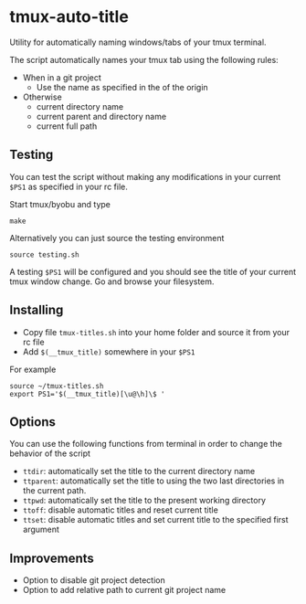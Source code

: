 # tmux-auto-title

Utility for automatically naming windows/tabs of your tmux terminal.

The script automatically names your tmux tab using the following rules:

- When in a git project
  - Use the name as specified in the of the origin
- Otherwise
  - current directory name
  - current parent and directory name
  - current full path

## Testing

You can test the script without making any modifications in your current `$PS1` as specified in your rc file.

Start tmux/byobu and type

```Shell
make
```

Alternatively you can just source the testing environment

```Shell
source testing.sh
```

A testing `$PS1` will be configured and you should see the title of your current tmux window change. Go and browse your filesystem.

## Installing

- Copy file `tmux-titles.sh` into your home folder and source it from your rc file
- Add `$(__tmux_title)` somewhere in your `$PS1`

For example

```Shell
source ~/tmux-titles.sh
export PS1='$(__tmux_title)[\u@\h]\$ '
```

## Options

You can use the following functions from terminal in order to change the behavior of the script

- `ttdir`: automatically set the title to the current directory name
- `ttparent`: automatically set the title to using the two last directories in the current path.
- `ttpwd`: automatically set the title to the present working directory
- `ttoff`: disable automatic titles and reset current title
- `ttset`: disable automatic titles and set current title to the specified first argument

## Improvements

- Option to disable git project detection
- Option to add relative path to current git project name
